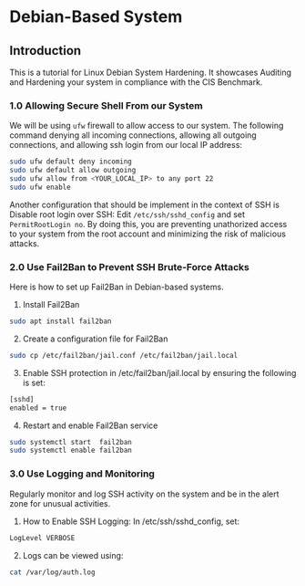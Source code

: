 # Debian-Based System

## Introduction
This is a tutorial for Linux Debian System Hardening. It showcases Auditing and Hardening your system in compliance with
the CIS Benchmark.

### 1.0 Allowing Secure Shell From our System  
We will be using `ufw` firewall to allow access to our system. The following command denying all incoming 
connections, allowing all outgoing connections, and allowing ssh login from our local IP address:
```bash
sudo ufw default deny incoming
sudo ufw default allow outgoing
sudo ufw allow from <YOUR_LOCAL_IP> to any port 22
sudo ufw enable
```
Another configuration that should be implement in the context of SSH is Disable root login over SSH: 
Edit `/etc/ssh/sshd_config` and set `PermitRootLogin no`. By doing this, you are preventing
unathorized access to your system from the root account and minimizing the risk of malicious attacks.


### 2.0 Use Fail2Ban to Prevent SSH Brute-Force Attacks
Here is how to set up Fail2Ban in Debian-based systems.

1. Install Fail2Ban
```bash
sudo apt install fail2ban
```
2. Create a configuration file for Fail2Ban
```bash
sudo cp /etc/fail2ban/jail.conf /etc/fail2ban/jail.local
```
3. Enable SSH protection in /etc/fail2ban/jail.local by ensuring the following is set:
```bash
[sshd]
enabled = true
```
4. Restart and enable Fail2Ban service
```bash
sudo systemctl start  fail2ban
sudo systemctl enable fail2ban
```

### 3.0 Use Logging and Monitoring
Regularly monitor and log SSH activity on the system and be in the alert zone for unusual activities.

1. How to Enable SSH Logging: In /etc/ssh/sshd_config, set:
```bash
LogLevel VERBOSE
```
2. Logs can be viewed using:
```bash
cat /var/log/auth.log
```
